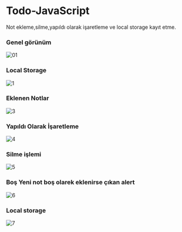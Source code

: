 # Todo-JavaScript
Not ekleme,silme,yapıldı olarak işaretleme ve local storage kayıt etme.


<h3>Genel görünüm</h3>

![01](https://user-images.githubusercontent.com/48031373/190009749-4a9fd80e-a460-4373-82b7-7453b09bf83e.jpg)

<h3>Local Storage</h3>

![1](https://user-images.githubusercontent.com/48031373/190009918-45f81c7a-a015-46e1-b1b6-93432adc68cd.jpg)

<h3>Eklenen Notlar</h3>

![3](https://user-images.githubusercontent.com/48031373/190009934-d3e754ef-7d4c-46b6-9ba5-20388d77b390.jpg)

<h3>Yapıldı Olarak İşaretleme</h3>

![4](https://user-images.githubusercontent.com/48031373/190009940-433aea3a-8c97-436b-bc9c-523bde73bfea.jpg)

<h3>Silme işlemi</h3>

![5](https://user-images.githubusercontent.com/48031373/190009949-7457b369-bc77-4462-964d-70becf46ec1e.jpg)

<h3>Boş Yeni not boş olarek eklenirse çıkan alert</h3>

![6](https://user-images.githubusercontent.com/48031373/190009955-15b029b8-bbfd-4bc6-ad12-5e1a73d193b1.jpg)

<h3>Local storage</h3>

![7](https://user-images.githubusercontent.com/48031373/190009966-9296ea7e-e840-4ca3-b360-af09bb42780e.jpg)
